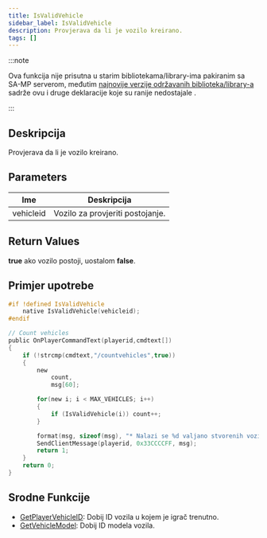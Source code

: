 ```yaml
---
title: IsValidVehicle
sidebar_label: IsValidVehicle
description: Provjerava da li je vozilo kreirano.
tags: []
---
```


:::note

Ova funkcija nije prisutna u starim bibliotekama/library-ima pakiranim sa SA-MP serverom, međutim [najnovije verzije održavanih biblioteka/library-a](https://github.com/pawn-lang/samp-stdlib) sadrže ovu i druge deklaracije koje su ranije nedostajale .

:::

## Deskripcija

Provjerava da li je vozilo kreirano.

## Parameters

| Ime       | Deskripcija                      |
| --------- | -------------------------------- |
| vehicleid | Vozilo za provjeriti postojanje. |

## Return Values

**true** ako vozilo postoji, uostalom **false**.

## Primjer upotrebe

```c
#if !defined IsValidVehicle
    native IsValidVehicle(vehicleid);
#endif

// Count vehicles
public OnPlayerCommandText(playerid,cmdtext[])
{
    if (!strcmp(cmdtext,"/countvehicles",true))
    {
        new
            count,
            msg[60];

        for(new i; i < MAX_VEHICLES; i++)
        {
            if (IsValidVehicle(i)) count++;
        }

        format(msg, sizeof(msg), "* Nalazi se %d valjano stvorenih vozila na ovom serveru.", count);
        SendClientMessage(playerid, 0x33CCCCFF, msg);
        return 1;
    }
    return 0;
}
```

## Srodne Funkcije

- [GetPlayerVehicleID](GetPlayerVehicleID): Dobij ID vozila u kojem je igrač trenutno.
- [GetVehicleModel](GetVehicleModel): Dobij ID modela vozila.
